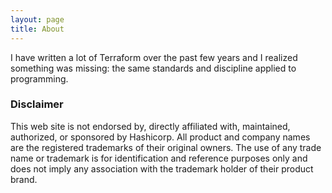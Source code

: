 ```yaml
---
layout: page
title: About
---
```


I have written a lot of Terraform over the past few years and I realized something was missing: the same standards and discipline applied to programming.

### Disclaimer
This web site is not endorsed by, directly affiliated with, maintained, authorized, or sponsored by Hashicorp. All product and company names are the registered trademarks of their original owners. The use of any trade name or trademark is for identification and reference purposes only and does not imply any association with the trademark holder of their product brand.
